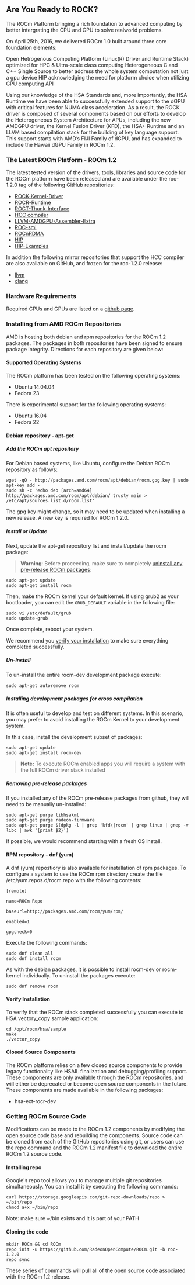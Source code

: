 ## Are You Ready to ROCK?
The ROCm Platform bringing a rich foundation to advanced computing by better intergrating the CPU and GPU to solve realworld problems.

On April 25th, 2016, we delivered ROCm 1.0 built around three core foundation elements:

Open Hetrogenous Computing Platform (Linux(R) Driver and Runtime Stack) optimized for HPC & Ultra-scale class computing
Heterogeneous C and C++ Single Source to better address the whole system computation not just a gpu device
HIP acknowledging the need for platform choice when utilizing GPU computing API


Using our knowledge of the HSA Standards and, more importantly, the HSA
Runtime we have been able to successfully extended support to the dGPU with
critical features for NUMA class acceleration. As a result, the ROCK driver is
composed of several components based on our efforts to develop the
Heterogeneous System Architecture for APUs, including the new AMDGPU driver,
the Kernel Fusion Driver (KFD), the HSA+ Runtime and an LLVM based compilation
stack for the building of key language support. This support starts with AMD’s
FIJI Family of dGPU, and has expanded to include the Hawaii dGPU Family  in
ROCm 1.2.

### The Latest ROCm Platform - ROCm 1.2
The latest tested version of the drivers, tools, libraries and source code for
the ROCm platform have been released and are available under the roc-1.2.0 tag
of the following GitHub repositories:

* [ROCK-Kernel-Driver](https://github.com/RadeonOpenCompute/ROCK-Kernel-Driver/tree/roc-1.2.0)
* [ROCR-Runtime](https://github.com/RadeonOpenCompute/ROCR-Runtime/tree/roc-1.2.0)
* [ROCT-Thunk-Interface](https://github.com/RadeonOpenCompute/ROCT-Thunk-Interface/tree/roc-1.2.0)
* [HCC compiler](https://github.com/RadeonOpenCompute/hcc/tree/roc-1.2.0)
* [LLVM-AMDGPU-Assembler-Extra](https://github.com/RadeonOpenCompute/LLVM-AMDGPU-Assembler-Extra/tree/roc-1.2.0)
* [ROC-smi](https://github.com/RadeonOpenCompute/ROC-smi/tree/roc-1.2.0)
* [ROCnRDMA](https://github.com/RadeonOpenCompute/ROCnRDMA/tree/roc-1.2.0)
* [HIP](https://github.com/GPUOpen-ProfessionalCompute-Tools/HIP/tree/roc-1.2.0)
* [HIP-Examples](https://github.com/GPUOpen-ProfessionalCompute-Tools/HIP-Examples/tree/roc-1.2.0)

In addition the following mirror repositories that support the HCC compiler are
also available on GitHub, and frozen for the roc-1.2.0 release:

* [llvm](https://github.com/RadeonOpenCompute/llvm/tree/roc-1.2.0)
* [clang](https://github.com/RadeonOpenCompute/clang/tree/roc-1.2.0)

### Hardware Requirements
Required CPUs and GPUs are listed on a [github page](https://radeonopencompute.github.io/hardware.html).

### Installing from AMD ROCm Repositories
AMD is hosting both debian and rpm repositories for the ROCm 1.2 packages. The
packages in both repositories have been signed to ensure package integrity.
Directions for each repository are given below:

#### Supported Operating Systems

The ROCm platform has been tested on the following operating systems:
 * Ubuntu 14.04.04
 * Fedora 23

There is experimental support for the following operating systems:
 * Ubuntu 16.04
 * Fedora 22

#### Debian repository - apt-get

##### Add the ROCm apt repository
For Debian based systems, like Ubuntu, configure the Debian ROCm repository as
follows:

```shell
wget -qO - http://packages.amd.com/rocm/apt/debian/rocm.gpg.key | sudo apt-key add -
sudo sh -c 'echo deb [arch=amd64] http://packages.amd.com/rocm/apt/debian/ trusty main > /etc/apt/sources.list.d/rocm.list'
```
The gpg key might change, so it may need to be updated when installing a new release. A new key is required for ROCm 1.2.0.

##### Install or Update
Next, update the apt-get repository list and install/update the rocm package:

>**Warning**: Before proceeding, make sure to completely
>[uninstall any pre-release ROCm packages](https://github.com/RadeonOpenCompute/ROCm#removing-pre-release-packages):

```shell
sudo apt-get update
sudo apt-get install rocm
```
Then, make the ROCm kernel your default kernel. If using grub2 as your
bootloader, you can edit the `GRUB_DEFAULT` variable in the following file:

```shell
sudo vi /etc/default/grub
sudo update-grub
```

Once complete, reboot your system.

We recommend you [verify your installation](https://github.com/RadeonOpenCompute/ROCm#verify-installation) to make sure everything completed successfully.

##### Un-install
To un-install the entire rocm-dev development package execute:

```shell
sudo apt-get autoremove rocm
```

##### Installing development packages for cross compilation
It is often useful to develop and test on different systems. In this scenario,
you may prefer to avoid installing the ROCm Kernel to your development system.

In this case, install the development subset of packages:

```shell
sudo apt-get update
sudo apt-get install rocm-dev
```

>**Note:** To execute ROCm enabled apps you will require a system with the full
>ROCm driver stack installed

##### Removing pre-release packages
If you installed any of the ROCm pre-release packages from github, they will
need to be manually un-installed:

```shell
sudo apt-get purge libhsakmt
sudo apt-get purge radeon-firmware
sudo apt-get purge $(dpkg -l | grep 'kfd\|rocm' | grep linux | grep -v libc | awk '{print $2}')
```

If possible, we would recommend starting with a fresh OS install.

#### RPM repository - dnf (yum)

A dnf (yum) repostiory is also available for installation of rpm packages. To configure a
system to use the ROCm rpm directory create the file /etc/yum.repos.d/rocm.repo with
the following contents:

```shell
[remote]

name=ROCm Repo

baseurl=http://packages.amd.com/rocm/yum/rpm/

enabled=1

gpgcheck=0
```
Execute the following commands:

```shell
sudo dnf clean all
sudo dnf install rocm
```

As with the debian packages, it is possible to install rocm-dev or rocm-kernel individually.
To uninstall the packages execute:

```shell
sudo dnf remove rocm
```

#### Verify Installation

To verify that the ROCm stack completed successfully you can execute to HSA
vectory\_copy sample application:

```shell
cd /opt/rocm/hsa/sample
make
./vector_copy
```

#### Closed Source Components
The ROCm platform relies on a few closed source components to provide legacy
functionality like HSAIL finalization and debugging/profiling support. These
components are only available through the ROCm repositories, and will either be
deprecated or become open source components in the future. These components are
made available in the following packages:

*  hsa-ext-rocr-dev

### Getting ROCm Source Code
Modifications can be made to the ROCm 1.2 components by modifying the open
source code base and rebuilding the components. Source code can be cloned from
each of the GitHub repositories using git, or users can use the repo command
and the ROCm 1.2 manifest file to download the entire ROCm 1.2 source code.

#### Installing repo
Google's repo tool allows you to manage multiple git repositories
simultaneously. You can install it by executing the following commands:

```shell
curl https://storage.googleapis.com/git-repo-downloads/repo > ~/bin/repo
chmod a+x ~/bin/repo
```
Note: make sure ~/bin exists and it is part of your PATH

#### Cloning the code
```shell
mkdir ROCm && cd ROCm
repo init -u https://github.com/RadeonOpenCompute/ROCm.git -b roc-1.2.0
repo sync
```

These series of commands will pull all of the open source code associated with
the ROCm 1.2 release.
